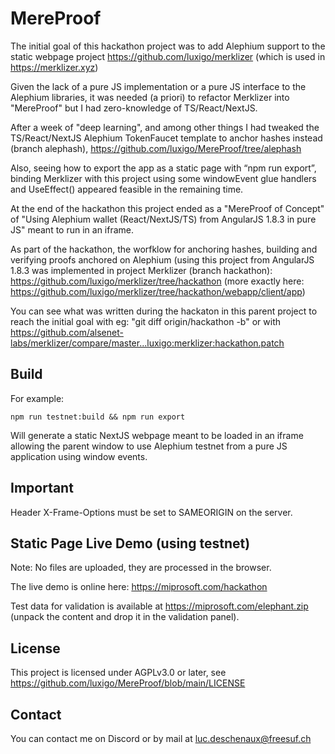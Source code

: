 # MereProof
The initial goal of this hackathon project was to add Alephium support to the static webpage project https://github.com/luxigo/merklizer (which is used in https://merklizer.xyz)

Given the lack of a pure JS implementation or a pure JS interface to the Alephium libraries, it was needed (a priori) to refactor Merklizer into "MereProof" but I had zero-knowledge of TS/React/NextJS.

After a week of "deep learning", and among other things I had tweaked the TS/React/NextJS Alephium TokenFaucet template to anchor hashes instead (branch alephash), https://github.com/luxigo/MereProof/tree/alephash 

Also, seeing how to export the app as a static page with “npm run export”, binding Merklizer with this project using some windowEvent glue handlers and UseEffect() appeared feasible in the remaining time.

At the end of the hackathon this project ended as a "MereProof of Concept" of "Using Alephium wallet (React/NextJS/TS) from AngularJS 1.8.3 in pure JS" meant to run in an iframe.

As part of the hackathon, the worfklow for anchoring hashes, building and verifying proofs anchored on Alephium (using this project from AngularJS 1.8.3 was implemented in project Merklizer (branch hackathon): https://github.com/luxigo/merklizer/tree/hackathon  (more exactly here: https://github.com/luxigo/merklizer/tree/hackathon/webapp/client/app)

You can see what was written during the hackaton in this parent project to reach the initial goal with eg: "git diff origin/hackathon -b" or with https://github.com/alsenet-labs/merklizer/compare/master...luxigo:merklizer:hackathon.patch


## Build
For example:
```
npm run testnet:build && npm run export
```
Will generate a static NextJS webpage meant to be loaded in an iframe allowing the parent window to use Alephium testnet from a pure JS application using window events.

## Important
Header X-Frame-Options must be set to SAMEORIGIN on the server. 

## Static Page Live Demo (using testnet)
Note: No files are uploaded, they are processed in the browser.

The live demo is online here: https://miprosoft.com/hackathon

Test data for validation is available at https://miprosoft.com/elephant.zip (unpack the content and drop it in the validation panel).

## License
This project is licensed under AGPLv3.0 or later, see https://github.com/luxigo/MereProof/blob/main/LICENSE

## Contact
You can contact me on Discord or by mail at luc.deschenaux@freesuf.ch




